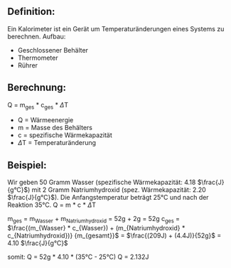 
## Definition:
Ein Kalorimeter ist ein Gerät um Temperaturänderungen eines Systems zu berechnen.
Aufbau:
- Geschlossener Behälter
- Thermometer
- Rührer


## Berechnung:
Q = m<sub>ges</sub> * c<sub>ges</sub> * $\Delta$T
- Q = Wärmeenergie
- m = Masse des Behälters
- c = spezifische Wärmekapazität
- $\Delta$T = Temperaturänderung


## Beispiel:
Wir geben 50 Gramm Wasser (spezifische Wärmekapazität: 4.18 $\frac{J}{g°C}$) mit 2 Gramm Natriumhydroxid (spez. Wärmekapazität: 2.20 $\frac{J}{g°C}$).
Die Anfangstemperatur beträgt 25°C und nach der Reaktion 35°C.
Q = m * c * $\Delta$T 

m<sub>ges</sub> = m<sub>Wasser</sub> + m<sub>Natriumhydroxid</sub>  = 52g + 2g = 52g
c<sub>ges</sub> = $\frac{(m_{Wasser} * c_{Wasser}) + (m_{Natriumhydroxid} * c_{Natriumhydroxid})} {m_{gesamt}}$  = $\frac{(209J) + (4.4J)}{52g}$ = 4.10 $\frac{J}{g°C}$ 

somit:
Q = 52g * 4.10 * (35°C - 25°C)
Q = 2.132J